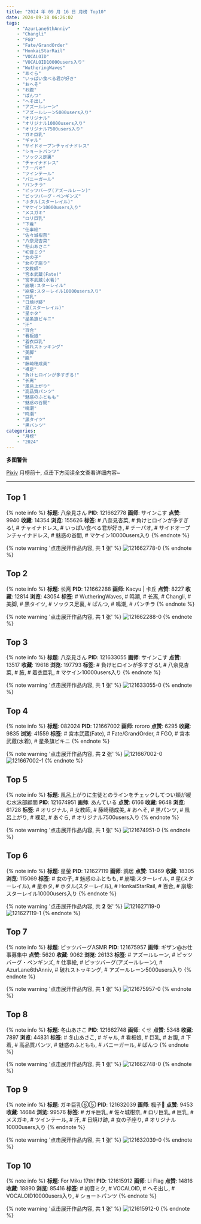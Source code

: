 ```yaml
---
title: "2024 年 09 月 16 日 月榜 Top10"
date: 2024-09-18 06:26:02
tags:
    - "AzurLane6thAnniv"
    - "Changli"
    - "FGO"
    - "Fate/GrandOrder"
    - "HonkaiStarRail"
    - "VOCALOID"
    - "VOCALOID10000users入り"
    - "WutheringWaves"
    - "あぐら"
    - "いっぱい食べる君が好き"
    - "おへそ"
    - "お腹"
    - "ぱんつ"
    - "へそ出し"
    - "アズールレーン"
    - "アズールレーン5000users入り"
    - "オリジナル"
    - "オリジナル10000users入り"
    - "オリジナル7500users入り"
    - "ガキ巨乳"
    - "ギャル"
    - "サイドオープンチャイナドレス"
    - "ショートパンツ"
    - "ソックス足裏"
    - "チャイナドレス"
    - "チーパオ"
    - "ツインテール"
    - "バニーガール"
    - "パンチラ"
    - "ピッツバーグ(アズールレーン)"
    - "ピッツバーグ・ペンギンズ"
    - "ホタル(スターレイル)"
    - "マケイン10000users入り"
    - "メスガキ"
    - "ロリ巨乳"
    - "下着"
    - "仕事絵"
    - "佐々城柑奈"
    - "八奈見杏菜"
    - "冬山あさこ"
    - "初音ミク"
    - "女の子"
    - "女の子座り"
    - "女教師"
    - "宮本武蔵(Fate)"
    - "宮本武蔵(水着)"
    - "崩壊:スターレイル"
    - "崩壊:スターレイル10000users入り"
    - "巨乳"
    - "日焼け跡"
    - "星(スターレイル)"
    - "星ホタ"
    - "星条旗ビキニ"
    - "汗"
    - "百合"
    - "看板娘"
    - "着衣巨乳"
    - "破れストッキング"
    - "美脚"
    - "腋"
    - "藤崎穂成美"
    - "裸足"
    - "負けヒロインが多すぎる!"
    - "长离"
    - "風呂上がり"
    - "高品質パンツ"
    - "魅惑のふともも"
    - "魅惑の谷間"
    - "鳴潮"
    - "鸣潮"
    - "黒タイツ"
    - "黒パンツ"
categories:
    - "月榜"
    - "2024"
---
```


<i class="fa fa-triangle-exclamation"></i>**多图警告**<i class="fa fa-triangle-exclamation"></i>

[Pixiv](https://www.pixiv.net/) 月榜前十, 点击下方阅读全文查看详细内容~

<!-- more -->

---

## Top 1

{% note info %}
**标题**: 八奈見さん
**PID**: 121662778 **画师**: サインこす
**点赞**: 9940 **收藏**: 14354 **浏览**: 155626
**标签**: # 八奈見杏菜, # 負けヒロインが多すぎる!, # チャイナドレス, # いっぱい食べる君が好き, # チーパオ, # サイドオープンチャイナドレス, # 魅惑の谷間, # マケイン10000users入り
{% endnote %}

{% note warning '点击展开作品内容, 共 **1** 张' %}
![121662778-0](https://i.pixiv.re/img-original/img/2024/08/20/10/09/50/121662778_p0.png)
{% endnote %}

## Top 2

{% note info %}
**标题**: 长离
**PID**: 121662288 **画师**: Kacyu | 卡丘
**点赞**: 8227 **收藏**: 12814 **浏览**: 43054
**标签**: # WutheringWaves, # 鸣潮, # 长离, # Changli, # 美脚, # 黒タイツ, # ソックス足裏, # ぱんつ, # 鳴潮, # パンチラ
{% endnote %}

{% note warning '点击展开作品内容, 共 **1** 张' %}
![121662288-0](https://i.pixiv.re/img-original/img/2024/08/20/09/22/23/121662288_p0.jpg)
{% endnote %}

## Top 3

{% note info %}
**标题**: 八奈見さん
**PID**: 121633055 **画师**: サインこす
**点赞**: 13517 **收藏**: 19618 **浏览**: 197793
**标签**: # 負けヒロインが多すぎる!, # 八奈見杏菜, # 腋, # 着衣巨乳, # マケイン10000users入り
{% endnote %}

{% note warning '点击展开作品内容, 共 **1** 张' %}
![121633055-0](https://i.pixiv.re/img-original/img/2024/08/19/10/19/03/121633055_p0.png)
{% endnote %}

## Top 4

{% note info %}
**标题**: 082024
**PID**: 121667002 **画师**: rororo
**点赞**: 6295 **收藏**: 9835 **浏览**: 41559
**标签**: # 宮本武蔵(Fate), # Fate/GrandOrder, # FGO, # 宮本武蔵(水着), # 星条旗ビキニ
{% endnote %}

{% note warning '点击展开作品内容, 共 **2** 张' %}
![121667002-0](https://i.pixiv.re/img-original/img/2024/08/20/14/42/44/121667002_p0.jpg)
![121667002-1](https://i.pixiv.re/img-original/img/2024/08/20/14/42/44/121667002_p1.jpg)
{% endnote %}

## Top 5

{% note info %}
**标题**: 風呂上がりに生徒とのラインをチェックしてつい頬が緩む水泳部顧問
**PID**: 121674951 **画师**: あんている
**点赞**: 6166 **收藏**: 9648 **浏览**: 61728
**标签**: # オリジナル, # 女教師, # 藤崎穂成美, # おへそ, # 黒パンツ, # 風呂上がり, # 裸足, # あぐら, # オリジナル7500users入り
{% endnote %}

{% note warning '点击展开作品内容, 共 **1** 张' %}
![121674951-0](https://i.pixiv.re/img-original/img/2024/08/20/20/43/46/121674951_p0.jpg)
{% endnote %}

## Top 6

{% note info %}
**标题**: 星萤
**PID**: 121627119 **画师**: 鸦居
**点赞**: 13469 **收藏**: 18305 **浏览**: 115069
**标签**: # 女の子, # 魅惑のふともも, # 崩壊:スターレイル, # 星(スターレイル), # 星ホタ, # ホタル(スターレイル), # HonkaiStarRail, # 百合, # 崩壊:スターレイル10000users入り
{% endnote %}

{% note warning '点击展开作品内容, 共 **2** 张' %}
![121627119-0](https://i.pixiv.re/img-original/img/2024/08/19/01/38/57/121627119_p0.jpg)
![121627119-1](https://i.pixiv.re/img-original/img/2024/08/19/01/38/57/121627119_p1.jpg)
{% endnote %}

## Top 7

{% note info %}
**标题**: ピッツバーグASMR
**PID**: 121675957 **画师**: ギザン@お仕事募集中
**点赞**: 5620 **收藏**: 9062 **浏览**: 26133
**标签**: # アズールレーン, # ピッツバーグ・ペンギンズ, # 仕事絵, # ピッツバーグ(アズールレーン), # AzurLane6thAnniv, # 破れストッキング, # アズールレーン5000users入り
{% endnote %}

{% note warning '点击展开作品内容, 共 **1** 张' %}
![121675957-0](https://i.pixiv.re/img-original/img/2024/08/20/21/12/23/121675957_p0.jpg)
{% endnote %}

## Top 8

{% note info %}
**标题**: 冬山あさこ
**PID**: 121662748 **画师**: くせ
**点赞**: 5348 **收藏**: 7897 **浏览**: 44831
**标签**: # 冬山あさこ, # ギャル, # 看板娘, # 巨乳, # お腹, # 下着, # 高品質パンツ, # 魅惑のふともも, # バニーガール, # ぱんつ
{% endnote %}

{% note warning '点击展开作品内容, 共 **1** 张' %}
![121662748-0](https://i.pixiv.re/img-original/img/2024/08/20/10/00/06/121662748_p0.png)
{% endnote %}

## Top 9

{% note info %}
**标题**: ガキ巨乳⑥⑤
**PID**: 121632039 **画师**: 楓子🍁
**点赞**: 9453 **收藏**: 14684 **浏览**: 99576
**标签**: # ガキ巨乳, # 佐々城柑奈, # ロリ巨乳, # 巨乳, # メスガキ, # ツインテール, # 汗, # 日焼け跡, # 女の子座り, # オリジナル10000users入り
{% endnote %}

{% note warning '点击展开作品内容, 共 **1** 张' %}
![121632039-0](https://i.pixiv.re/img-original/img/2024/08/19/08/00/04/121632039_p0.jpg)
{% endnote %}

## Top 10

{% note info %}
**标题**: For Miku 17th!
**PID**: 121615912 **画师**: Li Flag
**点赞**: 14816 **收藏**: 18890 **浏览**: 85416
**标签**: # 初音ミク, # VOCALOID, # へそ出し, # VOCALOID10000users入り, # ショートパンツ
{% endnote %}

{% note warning '点击展开作品内容, 共 **1** 张' %}
![121615912-0](https://i.pixiv.re/img-original/img/2024/08/18/20/45/21/121615912_p0.jpg)
{% endnote %}

